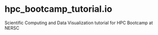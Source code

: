 # hpc_bootcamp_tutorial.io
Scientific Computing and Data Visualization tutorial for HPC Bootcamp at NERSC
